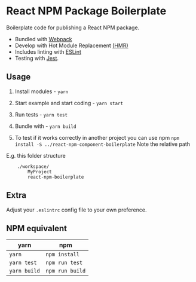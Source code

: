 # React NPM Package Boilerplate

Boilerplate code for publishing a React NPM package.

* Bundled with [Webpack](https://webpack.js.org/)
* Develop with Hot Module Replacement [(HMR)](https://webpack.js.org/concepts/hot-module-replacement/)
* Includes linting with [ESLint](http://eslint.org/)
* Testing with [Jest](http://facebook.github.io/jest/).

## Usage

1. Install modules - `yarn`

2. Start example and start coding - `yarn start`

3. Run tests - `yarn test`

4. Bundle with - `yarn build`

5. To test if it works correctly in another project you can use npm `npm install -S ../react-npm-component-boilerplate` Note the relative path

E.g. this folder structure

```
    ./workspace/
        MyProject
        react-npm-boilerplate
```

## Extra

Adjust your `.eslintrc` config file to your own preference.

## NPM equivalent

yarn | npm
---- | ---
`yarn` | `npm install`
`yarn test` | `npm run test`
`yarn build` | `npm run build`